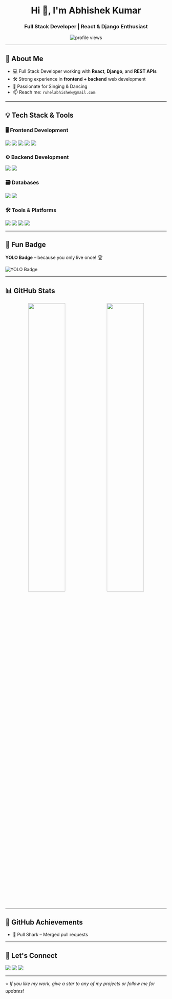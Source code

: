 <h1 align="center">Hi 👋, I'm Abhishek Kumar</h1>
<h3 align="center">Full Stack Developer | React & Django Enthusiast</h3>

<p align="center">
  <img src="https://komarev.com/ghpvc/?username=Abhicoder983&label=Profile%20views&color=0e75b6&style=flat" alt="profile views" />
</p>

---

## 🚀 About Me

- 💻 Full Stack Developer working with **React**, **Django**, and **REST APIs**
- 🛠 Strong experience in **frontend + backend** web development
- 🎥 Passionate for Singing & Dancing 
- 📫 Reach me: `ruhelabhishek@gmail.com`

---

## 💡 Tech Stack & Tools

### 🖥️ **Frontend Development**
<p>
  <img src="https://img.shields.io/badge/React-20232A?style=for-the-badge&logo=react&logoColor=61DAFB" />
  <img src="https://img.shields.io/badge/JavaScript-F7DF1E?style=for-the-badge&logo=javascript&logoColor=black" />
  <img src="https://img.shields.io/badge/HTML5-E34F26?style=for-the-badge&logo=html5&logoColor=white" />
  <img src="https://img.shields.io/badge/CSS3-1572B6?style=for-the-badge&logo=css3&logoColor=white" />
  <img src="https://img.shields.io/badge/Tailwind_CSS-38B2AC?style=for-the-badge&logo=tailwind-css&logoColor=white" />
</p>

### ⚙️ **Backend Development**
<p>
  <img src="https://img.shields.io/badge/Django-092E20?style=for-the-badge&logo=django&logoColor=white" />
  <img src="https://img.shields.io/badge/Django%20REST%20Framework-red?style=for-the-badge&logo=python&logoColor=white" />
</p>

### 🗃️ **Databases**
<p>
  <img src="https://img.shields.io/badge/PostgreSQL-316192?style=for-the-badge&logo=postgresql&logoColor=white" />
  <img src="https://img.shields.io/badge/MySQL-005C84?style=for-the-badge&logo=mysql&logoColor=white" />
</p>

### 🛠️ **Tools & Platforms**
<p>
  <img src="https://img.shields.io/badge/Git-F05032?style=for-the-badge&logo=git&logoColor=white" />
  <img src="https://img.shields.io/badge/GitHub-181717?style=for-the-badge&logo=github&logoColor=white" />
  <img src="https://img.shields.io/badge/Vercel-000000?style=for-the-badge&logo=vercel&logoColor=white" />
  <img src="https://img.shields.io/badge/VS%20Code-007ACC?style=for-the-badge&logo=visual-studio-code&logoColor=white" />
</p>

---

## 🎉 Fun Badge

**YOLO Badge** – because you only live once! 🏆

![YOLO Badge](https://img.shields.io/badge/Yolo-🦸‍♂️-red?style=for-the-badge&logo=github&logoColor=white)

---

## 📊 GitHub Stats

<p align="center">
  <img src="https://github-readme-stats.vercel.app/api?username=Abhicoder983&show_icons=true&theme=tokyonight" width="48%"/>
  <img src="https://github-readme-stats.vercel.app/api/top-langs/?username=Abhicoder983&layout=compact&theme=tokyonight" width="48%"/>
</p>

---

## 🏅 GitHub Achievements

- 🦈 Pull Shark – Merged pull requests

---

## 🔗 Let's Connect

<p align="left">
  <a href="https://www.linkedin.com/in/abhishek-kumar983/" target="_blank"><img src="https://img.shields.io/badge/LinkedIn-blue?logo=linkedin&logoColor=white" /></a>
  <a href="https://x.com/Abhishe7716700" target="_blank"><img src="https://img.shields.io/badge/Twitter-1DA1F2?logo=twitter&logoColor=white" /></a>
   <a href="https://instagram.com/yourabhishek_a1" target="_blank"><img src="https://img.shields.io/badge/Instagram-E4405F?logo=instagram&logoColor=white" /></a>
</p>

---

⭐️ *If you like my work, give a star to any of my projects or follow me for updates!*
